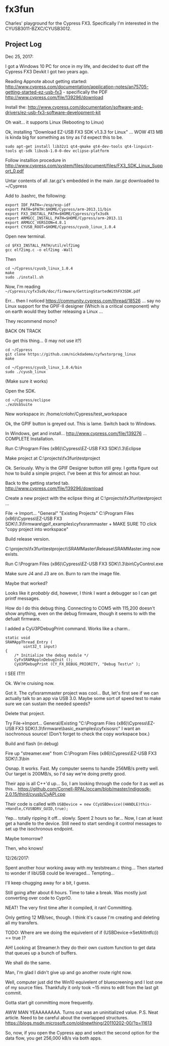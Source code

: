 # fx3fun
Charles' playground for the Cypress FX3.  Specifically I'm interested in the CYUSB3011-BZXC/CYUSB3012. 


## Project Log

Dec 25, 2017:

I got a Windows 10 PC for once in my life, and decided to dust off the Cypress FX3 Devkit I got two years ago.

Reading Appnote about getting started: http://www.cypress.com/documentation/application-notes/an75705-getting-started-ez-usb-fx3 - specifically the PDF http://www.cypress.com/file/139296/download

Install the: http://www.cypress.com/documentation/software-and-drivers/ez-usb-fx3-software-development-kit

Oh wait... it supports Linux (Rebooting to Linux)

Ok, installing "Download EZ-USB FX3 SDK v1.3.3 for Linux" ... WOW 413 MB is kinda big for something as tiny as I'd expect this to be.

```sudo apt-get install lib32z1 qt4-qmake qt4-dev-tools qt4-linguist-tools qt-sdk libusb-1.0-0-dev eclipse-platform```

Follow installion procedure in http://www.cypress.com/system/files/document/files/FX3_SDK_Linux_Support_0.pdf

Untar contents of all .tar.gz's embedded in the main .tar.gz downloaded to ~/Cypress

Add to .bashrc, the following:

```
export IDF_PATH=~/esp/esp-idf
export PATH=$PATH:$HOME/Cypress/arm-2013.11/bin
export FX3_INSTALL_PATH=$HOME/Cypress/cyfx3sdk
export ARMGCC_INSTALL_PATH=$HOME/Cypress/arm-2013.11
export ARMGCC_VERSION=4.8.1
export CYUSB_ROOT=$HOME/Cypress/cyusb_linux_1.0.4
```

Open new terminal.
```
cd $FX3_INSTALL_PATH/util/elf2img
gcc elf2img.c -o elf2img -Wall
```

Then
```
cd ~/Cypress/cyusb_linux_1.0.4
make
sudo ./install.sh
```


Now, I'm reading ```~/Cypress/cyfx3sdk/doc/firmware/GettingStartedWithFX3SDK.pdf```

Err... then I noticed https://community.cypress.com/thread/18526 ... say no Linux support for the GPIF-II designer (Which is a critical component) why on earth would they bother releasing a Linux ...

They recommend mono?  



BACK ON TRACK

Go get this thing...  (I may not use it?)

```
cd ~/Cypress
git clone https://github.com/nickdademo/cyfwstorprog_linux
make
```

```
cd ~/Cypress/cyusb_linux_1.0.4/bin
sudo ./cyusb_linux
```

(Make sure it works)

Open the SDK.

```
cd ~/Cypress/eclipse
./ezUsbSuite
```

New workspace in: /home/cnlohr/Cypress/test_workspace

Ok, the GPIF button is greyed out.  This is lame.  Switch back to Windows.

In Windows, get and install... http://www.cypress.com/file/139276 ... COMPLETE Installation.

Run C:\Program Files (x86)\Cypress\EZ-USB FX3 SDK\1.3\Eclipse

Make project at C:\projects\fx3fun\testproject

Ok.  Seriously.  Why is the GPIF Designer button still grey.  I gotta figure out how to build a simple project.  I've been at this for almost an hour.

Back to the getting started tab. http://www.cypress.com/file/139296/download

Create a new project with the eclipse thing at C:\projects\fx3fun\testproject ... 

File -> Import... "General" "Existing Projects" C:\Program Files (x86)\Cypress\EZ-USB FX3 SDK\1.3\firmware\gpif_examples\cyfxsrammaster + MAKE SURE TO click "copy project into workspace"

Build release version.

C:\projects\fx3fun\testproject\SRAMMaster\Release\SRAMMaster.img now exists.

Run C:\Program Files (x86)\Cypress\EZ-USB FX3 SDK\1.3\bin\CyControl.exe

Make sure J4 and J3 are on. Burn to ram the image file.

Maybe that worked?

Looks like it _probably_ did, however, I think I want a debugger so I can get printf messages.

How do I do this debug thing.  Connecting to COM5 with 115,200 doesn't show anything, even on the debug firmware, though it seems to with the defualt firmware.

I added a CyU3PDebugPrint command.  Works like a charm..

```
static void
SRAMAppThread_Entry (
        uint32_t input)
{
    /* Initialize the debug module */
    CyFxSRAMApplnDebugInit ();
    CyU3PDebugPrint (CY_FX_DEBUG_PRIORITY, "Debug Test\n" );
```

I SEE IT!!!

Ok.  We're cruising now.

Got it.  The cyfxsrammaster project was cool... But, let's first see if we can actually talk to an app via USB 3.0.  Maybe some sort of speed test to make sure we can sustain the needed speeds?

Delete that project.

Try File->Import... General/Existing "C:\Program Files (x86)\Cypress\EZ-USB FX3 SDK\1.3\firmware\basic_examples\cyfxisosrc" I want an isochronous source! (Don't forget to check the copy workspace box.)

Build and flash (in debug)

Fire up "streamer.exe" from C:\Program Files (x86)\Cypress\EZ-USB FX3 SDK\1.3\bin

Osnap.  It works.  Fast.  My computer seems to handle 256MB/s pretty well.  Our target is 200MB/s, so I'd say we're doing pretty good.

Their app is all C++'d up... So, I am looking through the code for it as well as this... https://github.com/Cornell-RPAL/occam/blob/master/indigosdk-2.0.15/third/cyusb/CyAPI.cpp

Their code is called with ```USBDevice = new CCyUSBDevice((HANDLE)this->Handle,CYUSBDRV_GUID,true);```

Yep... totally ripping it off... slowly.  Spent 2 hours so far... Now, I can at least get a handle to the device.  Still need to start sending it control messages to set up the isochronous endpoint.

Maybe tomorrow?

Then, who knows!  

12/26/2017:

Spent another hour working away with my teststream.c thing... Then started to wonder if libUSB could be leveraged...  Tempting...

I'll keep chugging away for a bit, I guess.

Still going after about 6 hours.  Time to take a break.  Was mostly just converting over code to CyprIO.

NEAT! The very first time after it compiled, it ran!  Committing.

Only getting 12 MB/sec, though.  I think it's cause I'm creating and deleting all my transfers.

TODO: Where are we doing the equivelent of                     if (USBDevice->SetAltIntfc(i) == true )?

AH! Looking at Streamer.h they do their own custom function to get data that queues up a bunch of buffers.

We shall do the same.

Man, I'm glad I didn't give up and go another route right now.

Well, computer just did the Win10 equivelent of bluescreening and I lost one of my source files.  Thankfully it only took ~15 mins to edit from the last git commit.

Gotta start git committing more frequently.

AWW MAN YEAAAAAAAA.  Turns out was an uninitialized value.  P.S. Neat article.  Need to be careful about the overlapped structures.  https://blogs.msdn.microsoft.com/oldnewthing/20110202-00/?p=11613

So, now, if you open the Cypress app and select the second option for the data flow, you get 256,000 kB/s via both apps.